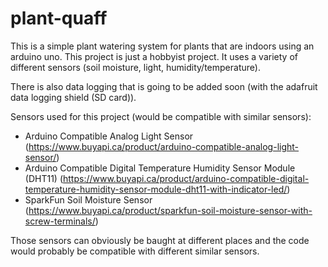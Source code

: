# plant-quaff

This is a simple plant watering system for plants that are indoors using an arduino uno. This project is just a hobbyist project.
It uses a variety of different sensors (soil moisture, light, humidity/temperature).

There is also data logging that is going to be added soon (with the adafruit data logging shield (SD card)).

Sensors used for this project (would be compatible with similar sensors):

- Arduino Compatible Analog Light Sensor (https://www.buyapi.ca/product/arduino-compatible-analog-light-sensor/)
- Arduino Compatible Digital Temperature Humidity Sensor Module (DHT11) (https://www.buyapi.ca/product/arduino-compatible-digital-temperature-humidity-sensor-module-dht11-with-indicator-led/)
- SparkFun Soil Moisture Sensor (https://www.buyapi.ca/product/sparkfun-soil-moisture-sensor-with-screw-terminals/)

Those sensors can obviously be baught at different places and the code would probably be compatible with different similar sensors.
